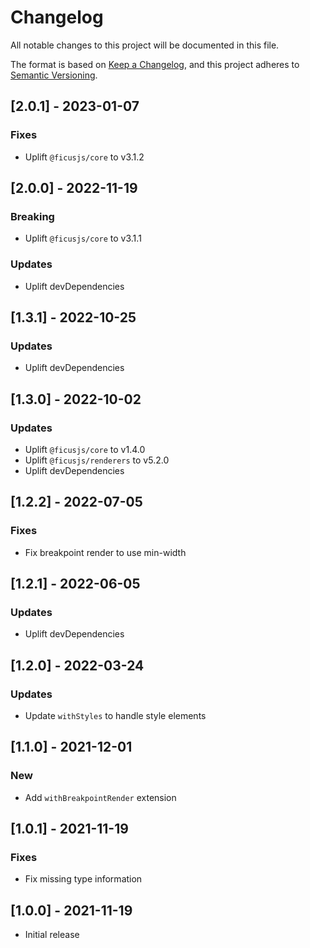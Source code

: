 # Changelog
All notable changes to this project will be documented in this file.

The format is based on [Keep a Changelog](https://keepachangelog.com/en/1.0.0/),
and this project adheres to [Semantic Versioning](https://semver.org/spec/v2.0.0.html).

## [2.0.1] - 2023-01-07

### Fixes
- Uplift `@ficusjs/core` to v3.1.2

## [2.0.0] - 2022-11-19

### Breaking
- Uplift `@ficusjs/core` to v3.1.1

### Updates
- Uplift devDependencies

## [1.3.1] - 2022-10-25

### Updates
- Uplift devDependencies

## [1.3.0] - 2022-10-02

### Updates
- Uplift `@ficusjs/core` to v1.4.0
- Uplift `@ficusjs/renderers` to v5.2.0
- Uplift devDependencies

## [1.2.2] - 2022-07-05

### Fixes
- Fix breakpoint render to use min-width

## [1.2.1] - 2022-06-05

### Updates
- Uplift devDependencies

## [1.2.0] - 2022-03-24

### Updates
- Update `withStyles` to handle style elements

## [1.1.0] - 2021-12-01

### New
- Add `withBreakpointRender` extension

## [1.0.1] - 2021-11-19

### Fixes
- Fix missing type information

## [1.0.0] - 2021-11-19

- Initial release
